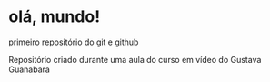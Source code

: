 # olá, mundo!
 primeiro repositório do git e github

Repositório criado durante uma aula do curso em vídeo do Gustava Guanabara